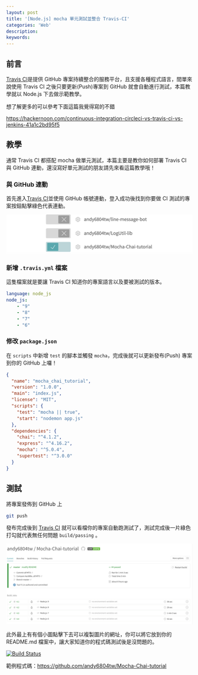 ```yaml
---
layout: post
title: '[Node.js] mocha 單元測試並整合 Travis-CI'
categories: 'Web'
description: 
keywords:
---
```


## 前言
[Travis CI](https://travis-ci.org/)是提供 GitHub 專案持續整合的服務平台，且支援各種程式語言，間單來說使用 Travis CI 之後只要更新(Push)專案到 GitHub 就會自動進行測試，本篇教學就以 Node.js 下去做示範教學。

想了解更多的可以參考下面這篇我覺得寫的不錯

https://hackernoon.com/continuous-integration-circleci-vs-travis-ci-vs-jenkins-41a1c2bd95f5

## 教學
通常 Travis CI 都搭配 mocha 做單元測試，本篇主要是教你如何部署 Travis CI 與 GitHub 連動，還沒寫好單元測試的朋友請先來看這篇教學哦！

### 與 GitHub 連動
首先進入[Travis CI](https://travis-ci.org/)並使用 GitHub 帳號連動，登入成功後找到你要做 CI 測試的專案按鈕點擊綠色代表連動。

<img src="/images/posts/web/2018/img1070316-1.png">

### 新增 `.travis.yml` 檔案
這隻檔案就是要讓 Travis CI 知道你的專案語言以及要被測試的版本。

```yml
language: node_js
node_js:
    - "9"
    - "8"
    - "7"
    - "6"
```

### 修改 `package.json`
在 `scripts` 中新增 `test` 的腳本並觸發 `mocha`，完成後就可以更新發布(Push) 專案到你的 GitHub 上囉！

```json
{
  "name": "mocha_chai_tutorial",
  "version": "1.0.0",
  "main": "index.js",
  "license": "MIT",
  "scripts": {
    "test": "mocha || true",
    "start": "nodemon app.js"
  },
  "dependencies": {
    "chai": "^4.1.2",
    "express": "^4.16.2",
    "mocha": "^5.0.4",
    "supertest": "^3.0.0"
  }
}
```

## 測試
將專案發佈到 GitHub 上

```bash
git push
```

發布完成後到 [Travis CI](https://travis-ci.org/) 就可以看檔你的專案自動跑測試了，測試完成後一片綠色打勾就代表無任何問題 `build/passing` 。

<img src="/images/posts/web/2018/img1070316-2.png">

此外最上有有個小圖點擊下去可以複製圖片的網址，你可以將它放到你的 README.md 檔案中，讓大家知道你的程式碼測試後是沒問題的。

[![Build Status](https://travis-ci.org/andy6804tw/Mocha-Chai-tutorial.svg?branch=master)](https://travis-ci.org/andy6804tw/Mocha-Chai-tutorial)


範例程式碼：https://github.com/andy6804tw/Mocha-Chai-tutorial
